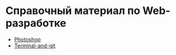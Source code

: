 # Справочный материал по Web-разработке

*   [Photoshop](https://github.com/sokolovav2016/crib-sheets/tree/master/Photoshop)
*   [Terminal-and-git](https://github.com/sokolovav2016/crib-sheets/tree/master/terminal-and-git)

